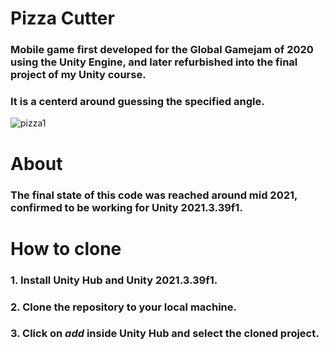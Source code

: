 # Pizza Cutter
### Mobile game first developed for the Global Gamejam of 2020 using the Unity Engine, and later refurbished into the final project of my Unity course.
### It is a centerd around guessing the specified angle.

![pizza1](https://github.com/user-attachments/assets/2bf85fb9-09f3-4f95-ad54-38028135df72)


# About
### The final state of this code was reached around mid 2021, confirmed to be working for Unity 2021.3.39f1.

# How to clone

### 1. Install Unity Hub and Unity 2021.3.39f1.
### 2. Clone the repository to your local machine.
### 3. Click on ***add*** inside Unity Hub and select the cloned project.

